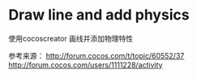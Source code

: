 # Draw line and add physics
使用cocoscreator 画线并添加物理特性

参考来源：
http://forum.cocos.com/t/topic/60552/37
http://forum.cocos.com/users/1111228/activity
